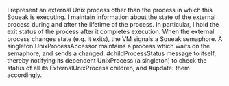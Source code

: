 I represent an external Unix process other than the process in which this Squeak is executing. I maintain information about the state of the external process during and after the lifetime of the process. In particular, I hold the exit status of the process after it completes execution. When the external process changes state (e.g. it exits), the VM signals a Squeak semaphore. A singleton UnixProcessAccessor maintains a process which waits on the semaphore, and sends a changed: #childProcessStatus message to itself, thereby notifying its dependent UnixProcess (a singleton) to check the status of all its ExternalUnixProcess children, and #update: them accordingly.